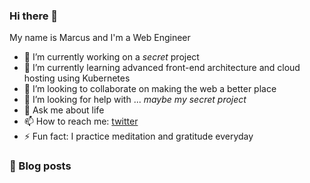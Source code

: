 ### Hi there 👋

My name is Marcus and I'm a Web Engineer

- 🔭 I’m currently working on a _secret_ project
- 🌱 I’m currently learning advanced front-end architecture and cloud hosting using Kubernetes
- 👯 I’m looking to collaborate on making the web a better place
- 🤔 I’m looking for help with ... _maybe my secret project_
- 💬 Ask me about life
- 📫 How to reach me: [twitter](https://twitter.com/marcus_lindblom)
- ⚡ Fun fact: I practice meditation and gratitude everyday

### 📣 Blog posts
<!-- BLOG-POST-LIST:START -->
<!-- BLOG-POST-LIST:END -->
